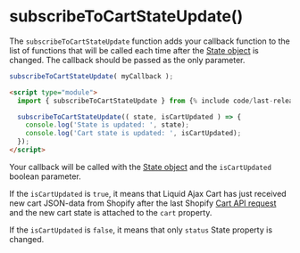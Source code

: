 # subscribeToCartStateUpdate()

The `subscribeToCartStateUpdate` function adds your callback function to the list of functions that will be called each time after the [State object](/reference/state/) is changed. The callback should be passed as the only parameter.

```javascript
subscribeToCartStateUpdate( myCallback );
```

```html
<script type="module">
  import { subscribeToCartStateUpdate } from {% include code/last-release-file-name.html asset_url=true %}

  subscribeToCartStateUpdate(( state, isCartUpdated ) => {
    console.log('State is updated: ', state);
    console.log('Cart state is updated: ', isCartUpdated);
  });
</script>
```

Your callback will be called with the [State object](/reference/state/) and the `isCartUpdated` boolean parameter. 

If the `isCartUpdated` is `true`, it means that Liquid Ajax Cart has just received new cart JSON-data from Shopify after the last Shopify [Cart API request](/reference/requests/) and the new cart state is attached to the `cart` property.

If the `isCartUpdated` is `false`, it means that only `status` State property is changed.